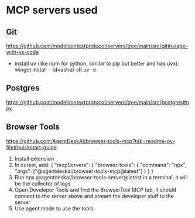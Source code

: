# MCP servers used

## Git
https://github.com/modelcontextprotocol/servers/tree/main/src/git#usage-with-vs-code
- install uv (like npm for python, similar to pip but better and has uvx): winget install --id=astral-sh.uv  -e

## Postgres
https://github.com/modelcontextprotocol/servers/tree/main/src/postgres#npx

## Browser Tools
https://github.com/AgentDeskAI/browser-tools-mcp?tab=readme-ov-file#quickstart-guide
1. Install extension 
2. In cursor, add:
{
  "mcpServers": {
    "browser-tools": {
      "command": "npx",
      "args": ["@agentdeskai/browser-tools-mcp@latest"]
    }
  }
}
3. Run npx @agentdeskai/browser-tools-server@latest in a terminal, it will be the collector of logs
4. Open Developer Tools and find the BrowserTool MCP tab, it should connect to the server above and stream the developer stuff to the server
5. Use agent mode to use the tools